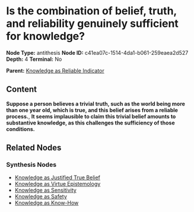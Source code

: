 # Is the combination of belief, truth, and reliability genuinely sufficient for knowledge?

**Node Type:** antithesis
**Node ID:** c41ea07c-1514-4da1-b061-259eaea2d527
**Depth:** 4
**Terminal:** No

**Parent:** [Knowledge as Reliable Indicator](knowledge-as-reliable-indicator-synthesis-ab11a2a1-52e1-49a9-a7cc-e3f9c6c40703.md)

## Content

**Suppose a person believes a trivial truth, such as the world being more than one year old, which is true, and this belief arises from a reliable process.**, **It seems implausible to claim this trivial belief amounts to substantive knowledge, as this challenges the sufficiency of those conditions.**

## Related Nodes

### Synthesis Nodes

- [Knowledge as Justified True Belief](knowledge-as-justified-true-belief-synthesis-3813f590-f203-4bdf-8264-7fb53c37def8.md)
- [Knowledge as Virtue Epistemology](knowledge-as-virtue-epistemology-synthesis-aa4ab0e1-bafa-4881-a5a6-c7ab5df80415.md)
- [Knowledge as Sensitivity](knowledge-as-sensitivity-synthesis-80982b88-7e18-4419-92c8-35b231719bc8.md)
- [Knowledge as Safety](knowledge-as-safety-synthesis-b63b52ec-e59d-48b0-a936-100e142ace76.md)
- [Knowledge as Know-How](knowledge-as-know-how-synthesis-9b7cf38b-c154-470f-98bf-b13e5d3eff4a.md)
